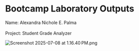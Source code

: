 # Bootcamp Laboratory Outputs

Name:
Alexandra Nichole E. Palma
<br>
<br>
Project: Student Grade Analyzer

![Screenshot 2025-07-08 at 1.16.40 PM.png](src/screenshots/Screenshot%202025-07-08%20at%201.16.40%E2%80%AFPM.png)
